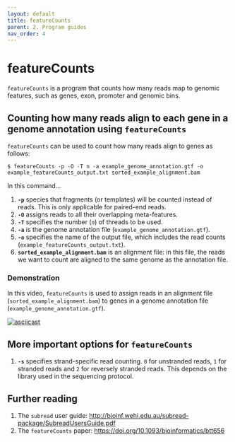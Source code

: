 ```yaml
---
layout: default
title: featureCounts
parent: 2. Program guides
nav_order: 4
---
```



# featureCounts

`featureCounts` is a program that counts how many reads map to genomic features, such as genes, exon, promoter and genomic bins.

## Counting how many reads align to each gene in a genome annotation using `featureCounts`

`featureCounts` can be used to count how many reads align to genes as follows:

```
$ featureCounts -p -O -T n -a example_genome_annotation.gtf -o example_featureCounts_output.txt sorted_example_alignment.bam
```

In this command...

1. **`-p`** species that fragments (or templates) will be counted instead of reads. This is only applicable for paired-end reads.
2. **`-O`** assigns reads to all their overlapping meta-features.
3. **`-T`** specifies the number (*`n`*) of threads to be used.
4. **`-a`** is the genome annotation file (`example_genome_annotation.gtf`).
5. **`-o`** specifies the name of the output file, which includes the read counts (`example_featureCounts_output.txt`).
6. **`sorted_example_alignment.bam`** is an alignment file: in this file, the reads we want to count are aligned to the same genome as the annotation file.

### Demonstration

In this video, `featureCounts` is used to assign reads in an alignment file (`sorted_example_alignment.bam`) to genes in a genome annotation file (`example_genome_annotation.gtf`).

[![asciicast](https://asciinema.org/a/306584.svg)](https://asciinema.org/a/306584?autoplay=1)

## More important options for `featureCounts`

1. **`-s`** specifies strand-specific read counting. `0` for unstranded reads, `1` for stranded reads and `2` for reversely stranded reads. This depends on the library used in the sequencing protocol.

## Further reading

1. The `subread` user guide: <http://bioinf.wehi.edu.au/subread-package/SubreadUsersGuide.pdf>
2. The `featureCounts` paper: <https://doi.org/10.1093/bioinformatics/btt656>
